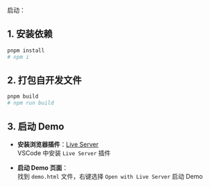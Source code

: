 启动：

## 1. 安装依赖

```bash
pnpm install
# npm i
```

## 2. 打包自开发文件

```bash
pnpm build
# npm run build
```

## 3. 启动 Demo

- **安装浏览器插件**：[Live Server](https://marketplace.visualstudio.com/items?itemName=ritwickdey.LiveServer)  
  VSCode 中安装 `Live Server` 插件
  
- **启动 Demo 页面**：  
  找到 `demo.html` 文件，右键选择 `Open with Live Server` 启动 Demo
